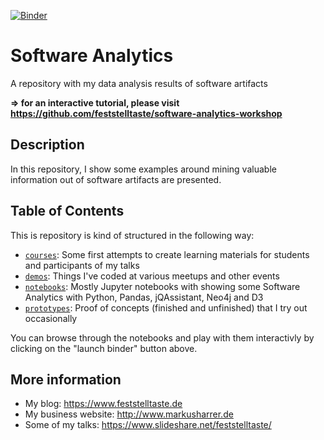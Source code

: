 [![Binder](http://mybinder.org/badge.svg)](http://mybinder.org/repo/feststelltaste/software-analytics)
 
# Software Analytics
A repository with my data analysis results of software artifacts

**=> for an interactive tutorial, please visit https://github.com/feststelltaste/software-analytics-workshop**

## Description
In this repository, I show some examples around mining valuable information out of software artifacts are presented.

## Table of Contents
This is repository is kind of structured in the following way:

* [`courses`](courses): Some first attempts to create learning materials for students and participants of my talks
* [`demos`](demos): Things I've coded at various meetups and other events
* [`notebooks`](notebooks): Mostly Jupyter notebooks with showing some Software Analytics with Python, Pandas, jQAssistant, Neo4j and D3
* [`prototypes`](prototypes): Proof of concepts (finished and unfinished) that I try out occasionally

You can browse through the notebooks and play with them interactivly by clicking on the "launch binder" button above.

## More information
* My blog: https://www.feststelltaste.de
* My business website: http://www.markusharrer.de
* Some of my talks: https://www.slideshare.net/feststelltaste/